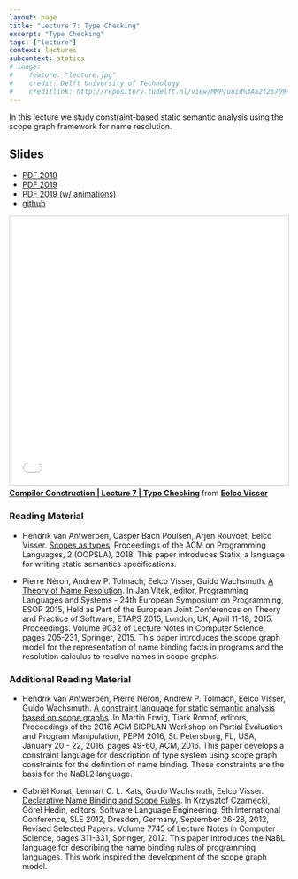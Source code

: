 ```yaml
---
layout: page
title: "Lecture 7: Type Checking"
excerpt: "Type Checking"
tags: ["lecture"]
context: lectures
subcontext: statics
# image:
#    feature: "lecture.jpg"
#    credit: Delft University of Technology
#    creditlink: http://repository.tudelft.nl/view/MMP/uuid%3Aa2f25709-c56e-453e-9394-4a05acf603a4/
---
```


In this lecture we study constraint-based static semantic analysis using the scope graph framework for name resolution.


## Slides

- [PDF 2018](https://github.com/TUDelft-CS4200-2019/lectures/raw/master/07-type-checking/CS4200-2018-7-type-checking.pdf)
- [PDF 2019](https://github.com/TUDelft-CS4200-2019/lectures/raw/master/07-type-checking/CS4200-2019-7-type-checking.pdf)
- [PDF 2019 (w/ animations)](https://github.com/TUDelft-CS4200-2019/lectures/raw/master/07-type-checking/CS4200-2019-7-type-checking-animated.pdf)
- [github](https://github.com/TUDelft-CS4200-2019/lectures/tree/master/07-type-checking)

<iframe src="//www.slideshare.net/slideshow/embed_code/key/xxXCCYh8Iwi2jI" width="595" height="485" frameborder="0" marginwidth="0" marginheight="0" scrolling="no" style="border:1px solid #CCC; border-width:1px; margin-bottom:5px; max-width: 100%;" allowfullscreen> </iframe> <div style="margin-bottom:5px"> <strong> <a href="//www.slideshare.net/eelcovisser/compiler-construction-lecture-7-type-checking" title="Compiler Construction | Lecture 7 | Type Checking" target="_blank">Compiler Construction | Lecture 7 | Type Checking</a> </strong> from <strong><a href="https://www.slideshare.net/eelcovisser" target="_blank">Eelco Visser</a></strong> </div>


### Reading Material

- Hendrik van Antwerpen, Casper Bach Poulsen, Arjen Rouvoet, Eelco Visser. [Scopes as types](https://doi.org/10.1145/3276484). Proceedings of the ACM on Programming Languages, 2 (OOPSLA), 2018. This paper introduces Statix, a language for writing static semantics specifications.

- Pierre Néron, Andrew P. Tolmach, Eelco Visser, Guido Wachsmuth. [A Theory of Name Resolution](http://dx.doi.org/10.1007/978-3-662-46669-8_9). In Jan Vitek, editor, Programming Languages and Systems - 24th European Symposium on Programming, ESOP 2015, Held as Part of the European Joint Conferences on Theory and Practice of Software, ETAPS 2015, London, UK, April 11-18, 2015. Proceedings. Volume 9032 of Lecture Notes in Computer Science, pages 205-231, Springer, 2015. This paper introduces the scope graph model for the representation of name binding facts in programs and the resolution calculus to resolve names in scope graphs.

### Additional Reading Material

- Hendrik van Antwerpen, Pierre Néron, Andrew P. Tolmach, Eelco Visser, Guido Wachsmuth. [A constraint language for static semantic analysis based on scope graphs](http://doi.acm.org/10.1145/2847538.2847543). In Martin Erwig, Tiark Rompf, editors, Proceedings of the 2016 ACM SIGPLAN Workshop on Partial Evaluation and Program Manipulation, PEPM 2016, St. Petersburg, FL, USA, January 20 - 22, 2016. pages 49-60, ACM, 2016. This paper develops a constraint language for description of type system using scope graph constraints for the definition of name binding. These constraints are the basis for the NaBL2 language.

- Gabriël Konat, Lennart C. L. Kats, Guido Wachsmuth, Eelco Visser. [Declarative Name Binding and Scope Rules](http://dx.doi.org/10.1007/978-3-642-36089-3_18). In Krzysztof Czarnecki, Görel Hedin, editors, Software Language Engineering, 5th International Conference, SLE 2012, Dresden, Germany, September 26-28, 2012, Revised Selected Papers. Volume 7745 of Lecture Notes in Computer Science, pages 311-331, Springer, 2012. This paper introduces the NaBL language for describing the name binding rules of programming languages. This work inspired the development of the scope graph model.
